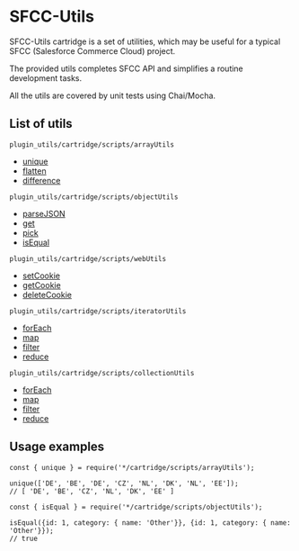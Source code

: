 # **SFCC-Utils**
SFCC-Utils cartridge is a set of utilities, which may be useful for a typical SFCC (Salesforce Commerce Cloud) project.

The provided utils completes SFCC API and simplifies a routine development tasks.

All the utils are covered by unit tests using Chai/Mocha.

## **List of utils**

`plugin_utils/cartridge/scripts/arrayUtils`

  - [unique](https://murceca.github.io/SFCC-Utils/global.html#unique)
  - [flatten](https://murceca.github.io/SFCC-Utils/global.html#flatten)
  - [difference](https://murceca.github.io/SFCC-Utils/global.html#difference)

`plugin_utils/cartridge/scripts/objectUtils`

  - [parseJSON](https://murceca.github.io/SFCC-Utils/global.html#parseJSON)
  - [get](https://murceca.github.io/SFCC-Utils/global.html#get)
  - [pick](https://murceca.github.io/SFCC-Utils/global.html#pick)
  - [isEqual](https://murceca.github.io/SFCC-Utils/global.html#isEqual)

`plugin_utils/cartridge/scripts/webUtils`

  - [setCookie](https://murceca.github.io/SFCC-Utils/global.html#setCookie)
  - [getCookie](https://murceca.github.io/SFCC-Utils/global.html#getCookie)
  - [deleteCookie](https://murceca.github.io/SFCC-Utils/global.html#deleteCookie)

`plugin_utils/cartridge/scripts/iteratorUtils`

  - [forEach](https://murceca.github.io/SFCC-Utils/global.html#forEach)
  - [map](https://murceca.github.io/SFCC-Utils/global.html#map)
  - [filter](https://murceca.github.io/SFCC-Utils/global.html#filter)
  - [reduce](https://murceca.github.io/SFCC-Utils/global.html#reduce)

`plugin_utils/cartridge/scripts/collectionUtils`

  - [forEach](https://murceca.github.io/SFCC-Utils/global.html#forEach)
  - [map](https://murceca.github.io/SFCC-Utils/global.html#map)
  - [filter](https://murceca.github.io/SFCC-Utils/global.html#filter)
  - [reduce](https://murceca.github.io/SFCC-Utils/global.html#reduce)

## **Usage examples**

```
const { unique } = require('*/cartridge/scripts/arrayUtils');

unique(['DE', 'BE', 'DE', 'CZ', 'NL', 'DK', 'NL', 'EE']);
// [ 'DE', 'BE', 'CZ', 'NL', 'DK', 'EE' ]
```

```
const { isEqual } = require('*/cartridge/scripts/objectUtils');

isEqual({id: 1, category: { name: 'Other'}}, {id: 1, category: { name: 'Other'}});
// true
```